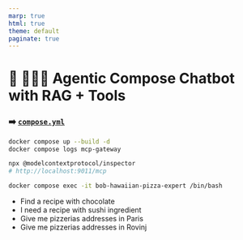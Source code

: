 ```yaml
---
marp: true
html: true
theme: default
paginate: true
---
```

<style>
.dodgerblue {
  color: dodgerblue;
}
</style>
# 🚀 🕵️‍♂️🐙 Agentic Compose Chatbot with RAG + Tools

### ➡️ [`compose.yml`](/500-assistant-with-tools/compose.yml)

```bash
docker compose up --build -d
docker compose logs mcp-gateway

npx @modelcontextprotocol/inspector
# http://localhost:9011/mcp

docker compose exec -it bob-hawaiian-pizza-expert /bin/bash
```

- Find a recipe with chocolate
- I need a recipe with sushi ingredient
- Give me pizzerias addresses in Paris
- Give me pizzerias addresses in Rovinj
